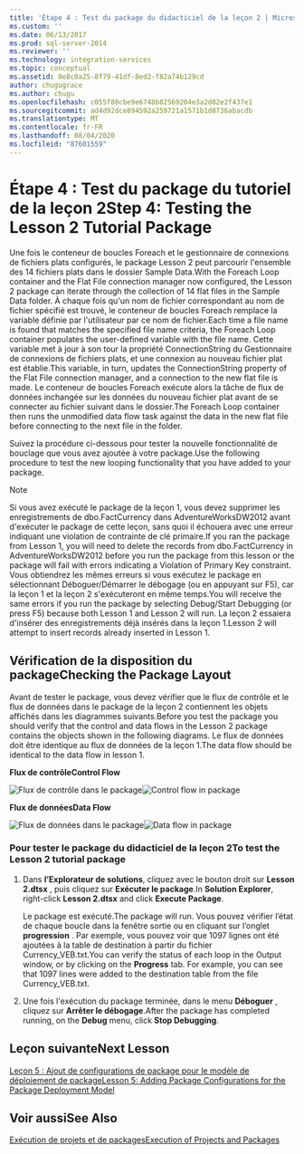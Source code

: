 ```yaml
---
title: 'Étape 4 : Test du package du didacticiel de la leçon 2 | Microsoft Docs'
ms.custom: ''
ms.date: 06/13/2017
ms.prod: sql-server-2014
ms.reviewer: ''
ms.technology: integration-services
ms.topic: conceptual
ms.assetid: 0e8c0a25-8f79-41df-8ed2-f82a74b129cd
author: chugugrace
ms.author: chugu
ms.openlocfilehash: c055f80cbe9e6748b82569204e3a2d82e2f437e1
ms.sourcegitcommit: ad4d92dce894592a259721a1571b1d8736abacdb
ms.translationtype: MT
ms.contentlocale: fr-FR
ms.lasthandoff: 08/04/2020
ms.locfileid: "87601559"
---
```

# <a name="step-4-testing-the-lesson-2-tutorial-package"></a><span data-ttu-id="6c607-102">Étape 4 : Test du package du tutoriel de la leçon 2</span><span class="sxs-lookup"><span data-stu-id="6c607-102">Step 4: Testing the Lesson 2 Tutorial Package</span></span>
  <span data-ttu-id="6c607-103">Une fois le conteneur de boucles Foreach et le gestionnaire de connexions de fichiers plats configurés, le package Lesson 2 peut parcourir l'ensemble des 14 fichiers plats dans le dossier Sample Data.</span><span class="sxs-lookup"><span data-stu-id="6c607-103">With the Foreach Loop container and the Flat File connection manager now configured, the Lesson 2 package can iterate through the collection of 14 flat files in the Sample Data folder.</span></span> <span data-ttu-id="6c607-104">À chaque fois qu'un nom de fichier correspondant au nom de fichier spécifié est trouvé, le conteneur de boucles Foreach remplace la variable définie par l'utilisateur par ce nom de fichier.</span><span class="sxs-lookup"><span data-stu-id="6c607-104">Each time a file name is found that matches the specified file name criteria, the Foreach Loop container populates the user-defined variable with the file name.</span></span> <span data-ttu-id="6c607-105">Cette variable met à jour à son tour la propriété ConnectionString du Gestionnaire de connexions de fichiers plats, et une connexion au nouveau fichier plat est établie.</span><span class="sxs-lookup"><span data-stu-id="6c607-105">This variable, in turn, updates the ConnectionString property of the Flat File connection manager, and a connection to the new flat file is made.</span></span> <span data-ttu-id="6c607-106">Le conteneur de boucles Foreach exécute alors la tâche de flux de données inchangée sur les données du nouveau fichier plat avant de se connecter au fichier suivant dans le dossier.</span><span class="sxs-lookup"><span data-stu-id="6c607-106">The Foreach Loop container then runs the unmodified data flow task against the data in the new flat file before connecting to the next file in the folder.</span></span>  
  
 <span data-ttu-id="6c607-107">Suivez la procédure ci-dessous pour tester la nouvelle fonctionnalité de bouclage que vous avez ajoutée à votre package.</span><span class="sxs-lookup"><span data-stu-id="6c607-107">Use the following procedure to test the new looping functionality that you have added to your package.</span></span>  
  
> [!NOTE]  
>  <span data-ttu-id="6c607-108">Si vous avez exécuté le package de la leçon 1, vous devez supprimer les enregistrements de dbo.FactCurrency dans AdventureWorksDW2012 avant d'exécuter le package de cette leçon, sans quoi il échouera avec une erreur indiquant une violation de contrainte de clé primaire.</span><span class="sxs-lookup"><span data-stu-id="6c607-108">If you ran the package from Lesson 1, you will need to delete the records from dbo.FactCurrency in AdventureWorksDW2012 before you run the package from this lesson or the package will fail with errors indicating a Violation of Primary Key constraint.</span></span> <span data-ttu-id="6c607-109">Vous obtiendrez les mêmes erreurs si vous exécutez le package en sélectionnant Déboguer/Démarrer le débogage (ou en appuyant sur F5), car la leçon 1 et la leçon 2 s'exécuteront en même temps.</span><span class="sxs-lookup"><span data-stu-id="6c607-109">You will receive the same errors if you run the package by selecting Debug/Start Debugging (or press F5) because both Lesson 1 and Lesson 2 will run.</span></span> <span data-ttu-id="6c607-110">La leçon 2 essaiera d'insérer des enregistrements déjà insérés dans la leçon 1.</span><span class="sxs-lookup"><span data-stu-id="6c607-110">Lesson 2 will attempt to insert records already inserted in Lesson 1.</span></span>  
  
## <a name="checking-the-package-layout"></a><span data-ttu-id="6c607-111">Vérification de la disposition du package</span><span class="sxs-lookup"><span data-stu-id="6c607-111">Checking the Package Layout</span></span>  
 <span data-ttu-id="6c607-112">Avant de tester le package, vous devez vérifier que le flux de contrôle et le flux de données dans le package de la leçon 2 contiennent les objets affichés dans les diagrammes suivants.</span><span class="sxs-lookup"><span data-stu-id="6c607-112">Before you test the package you should verify that the control and data flows in the Lesson 2 package contains the objects shown in the following diagrams.</span></span> <span data-ttu-id="6c607-113">Le flux de données doit être identique au flux de données de la leçon 1.</span><span class="sxs-lookup"><span data-stu-id="6c607-113">The data flow should be identical to the data flow in lesson 1.</span></span>  
  
 <span data-ttu-id="6c607-114">**Flux de contrôle**</span><span class="sxs-lookup"><span data-stu-id="6c607-114">**Control Flow**</span></span>  
  
 <span data-ttu-id="6c607-115">![Flux de contrôle dans le package](../../2014/tutorials/media/task4lesson2control.gif "Flux de contrôle dans le package")</span><span class="sxs-lookup"><span data-stu-id="6c607-115">![Control flow in package](../../2014/tutorials/media/task4lesson2control.gif "Control flow in package")</span></span>  
  
 <span data-ttu-id="6c607-116">**Flux de données**</span><span class="sxs-lookup"><span data-stu-id="6c607-116">**Data Flow**</span></span>  
  
 <span data-ttu-id="6c607-117">![Flux de données dans le package](../../2014/tutorials/media/task9lesson1data.gif "Flux de données dans le package")</span><span class="sxs-lookup"><span data-stu-id="6c607-117">![Data flow in package](../../2014/tutorials/media/task9lesson1data.gif "Data flow in package")</span></span>  
  
### <a name="to-test-the-lesson-2-tutorial-package"></a><span data-ttu-id="6c607-118">Pour tester le package du didacticiel de la leçon 2</span><span class="sxs-lookup"><span data-stu-id="6c607-118">To test the Lesson 2 tutorial package</span></span>  
  
1.  <span data-ttu-id="6c607-119">Dans **l’Explorateur de solutions**, cliquez avec le bouton droit sur **Lesson 2.dtsx** , puis cliquez sur **Exécuter le package**.</span><span class="sxs-lookup"><span data-stu-id="6c607-119">In **Solution Explorer**, right-click **Lesson 2.dtsx** and click **Execute Package**.</span></span>  
  
     <span data-ttu-id="6c607-120">Le package est exécuté.</span><span class="sxs-lookup"><span data-stu-id="6c607-120">The package will run.</span></span> <span data-ttu-id="6c607-121">Vous pouvez vérifier l’état de chaque boucle dans la fenêtre sortie ou en cliquant sur l’onglet **progression** . Par exemple, vous pouvez voir que 1097 lignes ont été ajoutées à la table de destination à partir du fichier Currency_VEB.txt.</span><span class="sxs-lookup"><span data-stu-id="6c607-121">You can verify the status of each loop in the Output window, or by clicking on the **Progress** tab. For example, you can see that 1097 lines were added to the destination table from the file Currency_VEB.txt.</span></span>  
  
2.  <span data-ttu-id="6c607-122">Une fois l'exécution du package terminée, dans le menu **Déboguer** , cliquez sur **Arrêter le débogage**.</span><span class="sxs-lookup"><span data-stu-id="6c607-122">After the package has completed running, on the **Debug** menu, click **Stop Debugging**.</span></span>  
  
## <a name="next-lesson"></a><span data-ttu-id="6c607-123">Leçon suivante</span><span class="sxs-lookup"><span data-stu-id="6c607-123">Next Lesson</span></span>  
 [<span data-ttu-id="6c607-124">Leçon 5 : Ajout de configurations de package pour le modèle de déploiement de package</span><span class="sxs-lookup"><span data-stu-id="6c607-124">Lesson 5: Adding Package Configurations for the Package Deployment Model</span></span>](../integration-services/lesson-5-add-ssis-package-configurations-for-the-package-deployment-model.md)  
  
## <a name="see-also"></a><span data-ttu-id="6c607-125">Voir aussi</span><span class="sxs-lookup"><span data-stu-id="6c607-125">See Also</span></span>  
 [<span data-ttu-id="6c607-126">Exécution de projets et de packages</span><span class="sxs-lookup"><span data-stu-id="6c607-126">Execution of Projects and Packages</span></span>](packages/run-integration-services-ssis-packages.md)  
  
  
